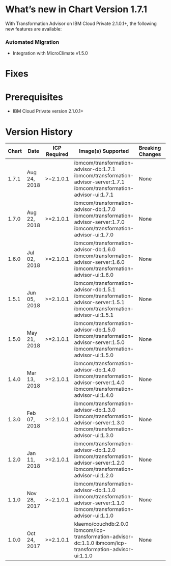 
# What’s new in Chart Version 1.7.1
With Transformation Advisor on IBM Cloud Private 2.1.0.1+, the following new features are available:
### Automated Migration
 - Integration with MicroClimate v1.5.0

# Fixes

# Prerequisites
* IBM Cloud Private version 2.1.0.1+

# Version History
| Chart | Date | ICP Required | Image(s) Supported | Breaking Changes | Details |
| ----- | ---- | ------------ | ------------------ | ---------------- | ------- | 
| 1.7.1 | Aug 24, 2018| >=2.1.0.1 | ibmcom/transformation-advisor-db:1.7.1 ibmcom/transformation-advisor-server:1.7.1 ibmcom/transformation-advisor-ui:1.7.1 | None | Patch for new Micro Climate|
| 1.7.0 | Aug 22, 2018| >=2.1.0.1 | ibmcom/transformation-advisor-db:1.7.0 ibmcom/transformation-advisor-server:1.7.0 ibmcom/transformation-advisor-ui:1.7.0 | None | Migrate JBoss and WebLogic |
| 1.6.0 | Jul 02, 2018| >=2.1.0.1 | ibmcom/transformation-advisor-db:1.6.0 ibmcom/transformation-advisor-server:1.6.0 ibmcom/transformation-advisor-ui:1.6.0 | None | Add authentication         |
| 1.5.1 | Jun 05, 2018| >=2.1.0.1 | ibmcom/transformation-advisor-db:1.5.1 ibmcom/transformation-advisor-server:1.5.1 ibmcom/transformation-advisor-ui:1.5.1 | None | Patch for new Micro Climate|
| 1.5.0 | May 21, 2018| >=2.1.0.1 | ibmcom/transformation-advisor-db:1.5.0 ibmcom/transformation-advisor-server:1.5.0 ibmcom/transformation-advisor-ui:1.5.0 | None | Automate migration         |
| 1.4.0 | Mar 13, 2018| >=2.1.0.1 | ibmcom/transformation-advisor-db:1.4.0 ibmcom/transformation-advisor-server:1.4.0 ibmcom/transformation-advisor-ui:1.4.0 | None | Add deployment artifacts   |
| 1.3.0 | Feb 07, 2018| >=2.1.0.1 | ibmcom/transformation-advisor-db:1.3.0 ibmcom/transformation-advisor-server:1.3.0 ibmcom/transformation-advisor-ui:1.3.0 | None | Configurable dev costs     |
| 1.2.0 | Jan 11, 2018| >=2.1.0.1 | ibmcom/transformation-advisor-db:1.2.0 ibmcom/transformation-advisor-server:1.2.0 ibmcom/transformation-advisor-ui:1.2.0 | None | Helper migration artifacts |
| 1.1.0 | Nov 28, 2017| >=2.1.0.1 | ibmcom/transformation-advisor-db:1.1.0 ibmcom/transformation-advisor-server:1.1.0 ibmcom/transformation-advisor-ui:1.1.0 | None | DC for multiple OSs        |
| 1.0.0 | Oct 24, 2017| >=2.1.0.1 | klaemo/couchdb:2.0.0 ibmcom/icp-transformation-advisor-dc:1.1.0 ibmcom/icp-transformation-advisor-ui:1.1.0               | None | Initial catalog entry      |
